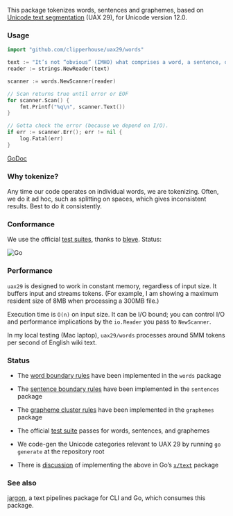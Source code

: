 This package tokenizes words, sentences and graphemes, based on [Unicode text segmentation](https://unicode.org/reports/tr29/#Word_Boundaries) (UAX 29), for Unicode version 12.0.

### Usage

```go
import "github.com/clipperhouse/uax29/words"

text := "It’s not “obvious” (IMHO) what comprises a word, a sentence, or a grapheme. 👍🏼🐶!"
reader := strings.NewReader(text)

scanner := words.NewScanner(reader)

// Scan returns true until error or EOF
for scanner.Scan() {
	fmt.Printf("%q\n", scanner.Text())
}

// Gotta check the error (because we depend on I/O).
if err := scanner.Err(); err != nil {
	log.Fatal(err)
}
```

[GoDoc](https://godoc.org/github.com/clipperhouse/uax29/words)

### Why tokenize?

Any time our code operates on individual words, we are tokenizing. Often, we do it ad hoc, such as splitting on spaces, which gives inconsistent results. Best to do it consistently.

### Conformance

We use the official [test suites](https://unicode.org/reports/tr41/tr41-26.html#Tests29), thanks to [bleve](https://github.com/blevesearch/segment/blob/master/tables_test.go). Status:

![Go](https://github.com/clipperhouse/uax29/workflows/Go/badge.svg)

### Performance

`uax29` is designed to work in constant memory, regardless of input size. It buffers input and streams tokens. (For example, I am showing a maximum resident size of 8MB when processing a 300MB file.)

Execution time is `O(n)` on input size. It can be I/O bound; you can control I/O and performance implications by the `io.Reader` you pass to `NewScanner`.

In my local testing (Mac laptop), `uax29/words` processes around 5MM tokens per second of English wiki text.

### Status

- The [word boundary rules](https://unicode.org/reports/tr29/#Word_Boundaries) have been implemented in the `words` package

- The [sentence boundary rules](https://unicode.org/reports/tr29/#Sentence_Boundaries) have been implemented in the `sentences` package

- The [grapheme cluster rules](https://unicode.org/reports/tr29/#Grapheme_Cluster_Boundaries) have been implemented in the `graphemes` package

- The official [test suite](https://unicode.org/reports/tr41/tr41-26.html#Tests29) passes for words, sentences, and graphemes

- We code-gen the Unicode categories relevant to UAX 29 by running `go generate` at the repository root

- There is [discussion](https://groups.google.com/d/msg/golang-nuts/_79vJ65KuXc/B_QgeU6rAgAJ) of implementing the above in Go’s [`x/text`](https://godoc.org/golang.org/x/text) package

### See also

[jargon](https://github.com/clipperhouse/jargon), a text pipelines package for CLI and Go, which consumes this package.

